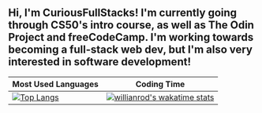 Hi, I'm CuriousFullStacks! I'm currently going through CS50's intro course, as well as The Odin Project and freeCodeCamp. I'm working towards becoming a full-stack web dev, but I'm also very interested in software development!
-


| Most Used Languages  | Coding Time |
| ------------- | ------------- |
| [![Top Langs](https://github-readme-stats.vercel.app/api/top-langs/?username=CuriousFullStacks&theme=transparent&title_color=427aa5&hide_title=true)](https://github.com/anuraghazra/github-readme-stats)  | [![willianrod's wakatime stats](https://github-readme-stats.vercel.app/api/wakatime?username=CuriousFullStacks&api_domain=wakapi.dev&custom_title=wakapi.dev&theme=transparent&layout=compact&text_color=65979e&range=all_time&hide=INI)](https://github.com/anuraghazra/github-readme-stats)|

